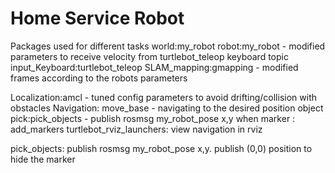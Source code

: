 # Home Service Robot

Packages used for different tasks
world:my_robot
robot:my_robot - modified parameters to receive velocity from turtlebot_teleop keyboard topic
input_Keyboard:turtlebot_teleop 
SLAM_mapping:gmapping - modified frames according to the robots parameters

Localization:amcl - tuned config parameters to avoid drifting/collision with obstacles
Navigation: move_base - navigating to the desired position
object pick:pick_objects - publish rosmsg my_robot_pose x,y when 
marker : add_markers 
turtlebot_rviz_launchers: view navigation in rviz

pick_objects:
publish rosmsg my_robot_pose x,y. 
publish (0,0) position to hide the marker

